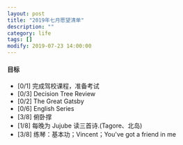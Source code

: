 ```yaml
---
layout: post
title: "2019年七月愿望清单"
description: ""
category: life
tags: []
modify: 2019-07-23 14:00:00
---
```



#### 目标

+ [0/1] 完成驾校课程，准备考试
+ [0/3] Decision Tree Review
+ [0/2] The Great Gatsby
+ [0/6] English Series
+ [3/8] 俯卧撑
+ [1/8] 每晚为 Jujube 读三首诗.(Tagore、北岛)
+ [3/8] 练琴：基本功；Vincent；You've got a friend in me
